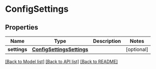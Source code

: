 # ConfigSettings

## Properties
Name | Type | Description | Notes
------------ | ------------- | ------------- | -------------
**settings** | [**ConfigSettingsSettings**](ConfigSettingsSettings.md) |  | [optional] 

[[Back to Model list]](../README.md#documentation-for-models) [[Back to API list]](../README.md#documentation-for-api-endpoints) [[Back to README]](../README.md)


